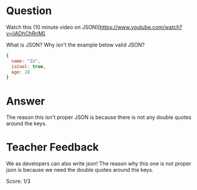 # Question

Watch this (10 minute video on JSON)[https://www.youtube.com/watch?v=iiADhChRriM].

What is JSON? Why isn't the example below valid JSON?

```js
{
  name: "Zo",
  isCool: true,
  age: 28
}
```

# Answer

The reason this isn't proper JSON is because there is not any double quotes around the keys.

# Teacher Feedback

We as developers can also write json! The reason why this one is not proper json is because we need the double quotes around the keys. 

Score: 1/3
